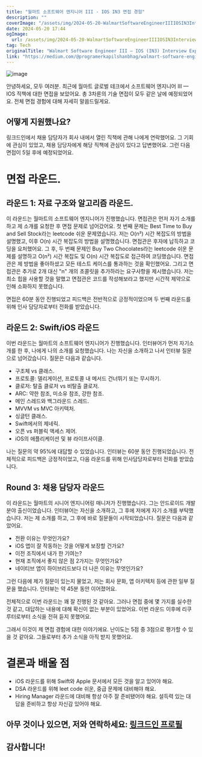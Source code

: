 ```yaml
---
title: "월마트 소프트웨어 엔지니어 III - IOS IN3 면접 경험"
description: ""
coverImage: "/assets/img/2024-05-20-WalmartSoftwareEngineerIIIIOSIN3InterviewExperience_0.png"
date: 2024-05-20 17:44
ogImage:
  url: /assets/img/2024-05-20-WalmartSoftwareEngineerIIIIOSIN3InterviewExperience_0.png
tag: Tech
originalTitle: "Walmart Software Engineer III — IOS (IN3) Interview Experience"
link: "https://medium.com/@programerkapilshanbhag/walmart-software-engineer-iii-ios-in3-interview-experience-b4bf81cdbde5"
---
```


![image](/assets/img/2024-05-20-WalmartSoftwareEngineerIIIIOSIN3InterviewExperience_0.png)

안녕하세요, 모두 여러분. 최근에 월마트 글로벌 테크에서 소프트웨어 엔지니어 III — IOS 직책에 대한 면접을 보았어요. 총 3차론의 기술 면접이 모두 같은 날에 예정되었어요. 전체 면접 경험에 대해 자세히 말씀드릴게요.

## 어떻게 지원했나요?

링크드인에서 채용 담당자가 회사 내에서 열린 직책에 관해 나에게 연락했어요. 그 기회에 관심이 있었고, 채용 담당자에게 해당 직책에 관심이 있다고 답변했어요. 그런 다음 면접이 5일 후에 예정되었어요.

<div class="content-ad"></div>

# 면접 라운드.

## 라운드 1: 자료 구조와 알고리즘 라운드.

이 라운드는 월마트의 소프트웨어 엔지니어가 진행했습니다. 면접관은 먼저 자기 소개를 하고 제 소개를 요청한 후 면접 문제로 넘어갔어요. 첫 번째 문제는 Best Time to Buy and Sell Stock라는 leetcode 쉬운 문제였습니다. 저는 O(n²) 시간 복잡도의 방법을 설명했고, 이후 O(n) 시간 복잡도의 방법을 설명했습니다. 면접관은 후자에 납득하고 코딩을 요처했어요. 그 후, 두 번째 문제인 Buy Two Chocolates라는 leetcode 쉬운 문제를 설명하고 O(n²) 시간 복잡도 및 O(n) 시간 복잡도로 접근하여 코딩했습니다. 면접관은 제 방법을 좋아하셨고 모든 테스트 케이스를 통과하는 것을 확인했어요. 그리고 면접관은 추가로 2개 대신 "n" 개의 초콜릿을 추가하라는 요구사항을 제시했습니다. 저는 최소 힙을 사용할 것을 말했고 면접관은 코드를 작성해보라고 했지만 시간적 제약으로 인해 소화하지 못했습니다.

면접은 60분 동안 진행되었고 피드백은 전반적으로 긍정적이었으며 두 번째 라운드를 위해 인사 담당자로부터 전화를 받았습니다.

<div class="content-ad"></div>

## 라운드 2: Swift/iOS 라운드

이번 라운드는 월마트의 소프트웨어 엔지니어가 진행했습니다. 인터뷰어가 먼저 자기소개를 한 후, 나에게 나의 소개를 요청했습니다. 나는 자신을 소개하고 나서 인터뷰 질문으로 넘어갔습니다. 질문은 다음과 같습니다.

- 구조체 vs 클래스.
- 프로토콜: 델리게이션, 프로토콜 내 메서드 건너뛰기 또는 무시하기.
- 클로저: 탈출 클로저 vs 비탈출 클로저.
- ARC: 약한 참조, 미소유 참조, 강한 참조.
- 메인 스레드와 백그라운드 스레드.
- MVVM vs MVC 아키텍처.
- 싱글턴 클래스.
- Swift에서의 제네릭.
- 오픈 vs 퍼블릭 액세스 제어.
- iOS의 애플리케이션 및 뷰 라이프사이클.

나는 질문의 약 95%에 대답할 수 있었습니다. 인터뷰는 60분 동안 진행되었습니다. 전체적으로 피드백은 긍정적이었고, 다음 라운드를 위해 인사담당자로부터 전화를 받았습니다.

<div class="content-ad"></div>

## Round 3: 채용 담당자 라운드

이 라운드는 월마트의 시니어 엔지니어링 매니저가 진행했습니다. 그는 안드로이드 개발 분야 출신이었습니다. 인터뷰어는 자신을 소개하고, 그 후에 저에게 자기 소개를 부탁했습니다. 저는 제 소개를 하고, 그 후에 바로 질문들이 시작되었습니다. 질문은 다음과 같았어요.

- 전환 이유는 무엇인가요?
- iOS 앱이 잘 작동하는 것을 어떻게 보장할 건가요?
- 이전 조직에서 내가 한 기여는?
- 현재 조직에서 좋지 않은 점 2가지는 무엇인가요?
- 네이티브 앱이 하이브리드보다 더 나은 이유는 무엇인가요?

그런 다음에 제가 질문이 있는지 물었고, 저는 회사 문화, 앱 아키텍처 등에 관한 일부 질문을 했습니다. 인터뷰는 약 45분 동안 이어졌어요.

<div class="content-ad"></div>

전체적으로 이번 라운드는 꽤 잘 진행된 것 같아요. 그러나 면접 중에 몇 가지를 실수한 것 같고, 대답하는 내용에 대해 확신이 없는 부분이 있었어요. 이번 라운드 이후에 리쿠루터로부터 소식을 전혀 듣지 못했어요.

그래서 이것이 제 면접 경험에 대한 이야기에요. 난이도는 5점 중 3점으로 평가할 수 있을 것 같아요. 그들로부터 추가 소식을 아직 받지 못했어요.

# 결론과 배울 점

- iOS 라운드를 위해 Swift와 Apple 문서에서 모든 것을 알고 있어야 해요.
- DSA 라운드를 위해 leet code 쉬운, 중급 문제에 대비해야 해요.
- Hiring Manager 라운드에 대비해 항상 아주 잘 준비됐어야 해요. 설득력 있는 대답을 준비하고 항상 자신감 있어야 해요.

<div class="content-ad"></div>

## 아무 것이나 있으면, 저와 연락하세요: [링크드인 프로필](https://www.linkedin.com/in/kapil-shanbhag)

## 감사합니다!
